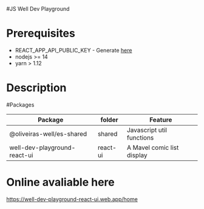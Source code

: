 #JS Well Dev Playground

# Prerequisites

- REACT_APP_API_PUBLIC_KEY - Generate [here](https://developer.marvel.com)
- nodejs >= 14
- yarn > 1.12 

# Description

#Packages

| Package                         |      folder       |                     Feature      |
| ------------------------------- | ----------------- |--------------------------------- |
|  @oliveiras-well/es-shared      |     shared        |    Javascript util functions     |
|  well-dev-playground-react-ui   |     react-ui      |    A Mavel comic list display    |

# Online avaliable here
https://well-dev-playground-react-ui.web.app/home
